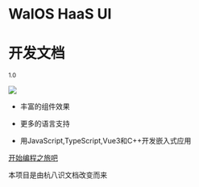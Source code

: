 

# **WalOS HaaS UI**
# **开发文档**
<small>1.0</small>

![](_images/组件效果.gif)

- 丰富的组件效果

- 更多的语言支持

- 用JavaScript,TypeScript,Vue3和C++开发嵌入式应用

[开始编程之旅吧](index)



本项目是由杭八识文档改变而来
